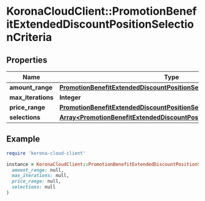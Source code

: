 # KoronaCloudClient::PromotionBenefitExtendedDiscountPositionSelectionCriteria

## Properties

| Name | Type | Description | Notes |
| ---- | ---- | ----------- | ----- |
| **amount_range** | [**PromotionBenefitExtendedDiscountPositionSelectionCriteriaMinMaxRange**](PromotionBenefitExtendedDiscountPositionSelectionCriteriaMinMaxRange.md) |  | [optional] |
| **max_iterations** | **Integer** |  | [optional] |
| **price_range** | [**PromotionBenefitExtendedDiscountPositionSelectionCriteriaMinMaxRange**](PromotionBenefitExtendedDiscountPositionSelectionCriteriaMinMaxRange.md) |  | [optional] |
| **selections** | [**Array&lt;PromotionBenefitExtendedDiscountPositionSelection&gt;**](PromotionBenefitExtendedDiscountPositionSelection.md) |  | [optional] |

## Example

```ruby
require 'korona-cloud-client'

instance = KoronaCloudClient::PromotionBenefitExtendedDiscountPositionSelectionCriteria.new(
  amount_range: null,
  max_iterations: null,
  price_range: null,
  selections: null
)
```

